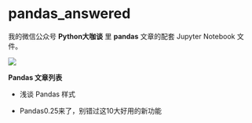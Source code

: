 # pandas_answered

我的微信公众号 **Python大咖谈** 里 **pandas** 文章的配套 Jupyter Notebook 文件。

![](https://upload-images.jianshu.io/upload_images/3240514-61004f2c71be4a0b.png?imageMogr2/auto-orient/strip%7CimageView2/2/w/1240)

**Pandas 文章列表**

* 浅谈 Pandas 样式

* Pandas0.25来了，别错过这10大好用的新功能
